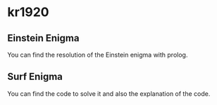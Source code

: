 # kr1920
## Einstein Enigma 
You can find the resolution of the Einstein enigma with prolog.

## Surf Enigma
You can find the code to solve it and also the explanation of the code.

